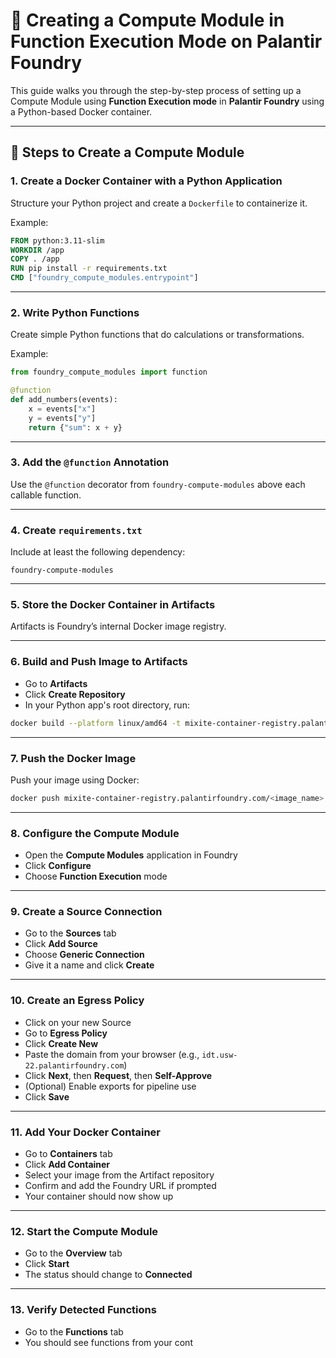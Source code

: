 # 🧠 Creating a Compute Module in Function Execution Mode on Palantir Foundry

This guide walks you through the step-by-step process of setting up a Compute Module using **Function Execution mode** in **Palantir Foundry** using a Python-based Docker container.

---

## 🚀 Steps to Create a Compute Module

### 1. Create a Docker Container with a Python Application
Structure your Python project and create a `Dockerfile` to containerize it.

Example:
```Dockerfile
FROM python:3.11-slim
WORKDIR /app
COPY . /app
RUN pip install -r requirements.txt
CMD ["foundry_compute_modules.entrypoint"]
```

---

### 2. Write Python Functions
Create simple Python functions that do calculations or transformations.

Example:
```python
from foundry_compute_modules import function

@function
def add_numbers(events):
    x = events["x"]
    y = events["y"]
    return {"sum": x + y}
```

---

### 3. Add the `@function` Annotation
Use the `@function` decorator from `foundry-compute-modules` above each callable function.

---

### 4. Create `requirements.txt`
Include at least the following dependency:

```
foundry-compute-modules
```

---

### 5. Store the Docker Container in Artifacts
Artifacts is Foundry’s internal Docker image registry.

---

### 6. Build and Push Image to Artifacts
- Go to **Artifacts**
- Click **Create Repository**
- In your Python app's root directory, run:

```bash
docker build --platform linux/amd64 -t mixite-container-registry.palantirfoundry.com/<image_name>:<tag> .
```

---

### 7. Push the Docker Image
Push your image using Docker:

```bash
docker push mixite-container-registry.palantirfoundry.com/<image_name>:<tag>
```

---

### 8. Configure the Compute Module
- Open the **Compute Modules** application in Foundry
- Click **Configure**
- Choose **Function Execution** mode

---

### 9. Create a Source Connection
- Go to the **Sources** tab
- Click **Add Source**
- Choose **Generic Connection**
- Give it a name and click **Create**

---

### 10. Create an Egress Policy
- Click on your new Source
- Go to **Egress Policy**
- Click **Create New**
- Paste the domain from your browser (e.g., `idt.usw-22.palantirfoundry.com`)
- Click **Next**, then **Request**, then **Self-Approve**
- (Optional) Enable exports for pipeline use
- Click **Save**

---

### 11. Add Your Docker Container
- Go to **Containers** tab
- Click **Add Container**
- Select your image from the Artifact repository
- Confirm and add the Foundry URL if prompted
- Your container should now show up

---

### 12. Start the Compute Module
- Go to the **Overview** tab
- Click **Start**
- The status should change to **Connected**

---

### 13. Verify Detected Functions
- Go to the **Functions** tab
- You should see functions from your cont
